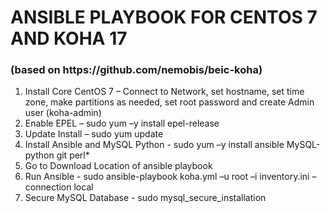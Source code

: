 <h1>ANSIBLE PLAYBOOK FOR CENTOS 7 AND KOHA 17</h1> 
<h3>(based on https://github.com/nemobis/beic-koha)</h3>

<ol>
  <li>Install Core CentOS 7 – Connect to Network, set hostname, set time zone, make partitions as needed, set root password and create Admin user (koha-admin) </li>
  <li>Enable EPEL – sudo yum –y install epel-release</li>
  <li>Update Install – sudo yum update</li>
  <li>Install Ansible and MySQL Python - sudo yum –y install ansible MySQL-python git perl*</li>
  <li>Go to Download Location of ansible playbook</li>
  <li>Run Ansible - sudo ansible-playbook koha.yml –u root –i inventory.ini –connection local</li>
  <li>Secure MySQL Database - sudo mysql_secure_installation</li>
</ol>
